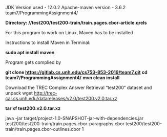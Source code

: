 JDK Version used - 12.0.2
Apache-maven version - 3.6.2
team7/ProgrammingAssignment4/

**Directory: //test200/test200-train/train.pages.cbor-article.qrels**

For this program to work on Linux, Maven has to be installed

Instructions to install Maven in Terminal:

**sudo apt install maven**

Program gets complied by


**git clone https://gitlab.cs.unh.edu/cs753-853-2019/team7.git**
**cd team7/ProgrammingAssignment4/**
**mvn clean install**

Download the TREC Complex Answer Retrieval “test200“ dataset and unpack
wget http://trec-car.cs.unh.edu/datareleases/v2.0/test200.v2.0.tar.xz

**tar xf test200.v2.0.tar.xz**

java -jar target/project-1.0-SNAPSHOT-jar-with-dependencies.jar test200/test200-train/train.pages.cbor-paragraphs.cbor test200/test200-train/train.pages.cbor-outlines.cbor 1

